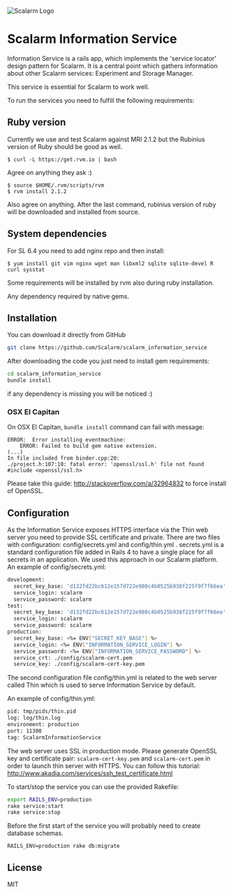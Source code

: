 ![Scalarm Logo](http://scalarm.com/images/scalarmNiebieskiemale.png)

Scalarm Information Service
===========================

Information Service is a rails app, which implements the 'service locator' design
pattern for Scalarm. It is a central point which gathers information about other
Scalarm services: Experiment and Storage Manager.

This service is essential for Scalarm to work well.

To run the services you need to fulfill the following requirements:

Ruby version
------------

Currently we use and test Scalarm against MRI 2.1.2 but the Rubinius version of Ruby should be good as well.

```
$ curl -L https://get.rvm.io | bash
```

Agree on anything they ask :)

```
$ source $HOME/.rvm/scripts/rvm
$ rvm install 2.1.2
```

Also agree on anything. After the last command, rubinius version of ruby will be downloaded and installed from source.


System dependencies
-------------------

For SL 6.4 you need to add nginx repo and then install:

```
$ yum install git vim nginx wget man libxml2 sqlite sqlite-devel R curl sysstat
```

Some requirements will be installed by rvm also during ruby installation.

Any dependency required by native gems.

Installation
------------

You can download it directly from GitHub

```sh
git clone https://github.com/Scalarm/scalarm_information_service
```

After downloading the code you just need to install gem requirements:

```sh
cd scalarm_information_service
bundle install
```
if any dependency is missing you will be noticed :)

### OSX El Capitan

On OSX El Capitan, ``bundle install`` command can fail with message:
```
ERROR:  Error installing eventmachine:
	ERROR: Failed to build gem native extension.
(...)
In file included from binder.cpp:20:
./project.h:107:10: fatal error: 'openssl/ssl.h' file not found
#include <openssl/ssl.h>
```
Please take this guide: http://stackoverflow.com/a/32964832 to force install of OpenSSL.



Configuration
-------------

As the Information Service exposes HTTPS interface via the Thin web server you need to provide SSL certificate and private.
There are two files with configuration: config/secrets.yml and config/thin.yml .
secrets.yml is a standard configuration file added in Rails 4 to have a single place for all secrets in an application. We used this approach in our Scalarm platform. An example of config/secrets.yml:

```sh
development:
  secret_key_base: 'd132fd22bc612e157d722e980c4b0525b938f225f9f7f66ea'
  service_login: scalarm
  service_password: scalarm
test:
  secret_key_base: 'd132fd22bc612e157d722e980c4b0525b938f225f9f7f66ea'
  service_login: scalarm
  service_password: scalarm
production:
  secret_key_base: <%= ENV["SECRET_KEY_BASE"] %>
  service_login: <%= ENV["INFORMATION_SERVICE_LOGIN"] %>
  service_password: <%= ENV["INFORMATION_SERVICE_PASSWORD"] %>
  service_crt: ./config/scalarm-cert.pem
  service_key: ./config/scalarm-cert-key.pem
```

The second configuration file config/thin.yml is related to the web server called
Thin which is used to serve Information Service by default.

An example of config/thin.yml:

```sh
pid: tmp/pids/thin.pid
log: log/thin.log
environment: production
port: 11300
tag: ScalarmInformationService
```

The web server uses SSL in production mode. Please generate OpenSSL key and certificate pair: ``scalarm-cert-key.pem`` and ``scalarm-cert.pem`` in order to launch thin server with HTTPS. You can follow this tutorial: http://www.akadia.com/services/ssh_test_certificate.html

To start/stop the service you can use the provided Rakefile:

```sh
export RAILS_ENV=production
rake service:start
rake service:stop
```

Before the first start of the service you will probably need to create database schemas.

```
RAILS_ENV=production rake db:migrate
```

License
----

MIT
